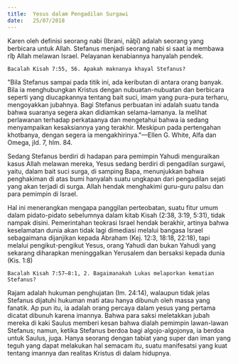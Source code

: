 ```yaml
---
title:  Yesus dalam Pengadilan Surgawi
date:   25/07/2018
---
```


Karen oleh definisi seorang nabi (Ibrani, nāḇî) adalah seorang yang berbicara untuk Allah. Stefanus menjadi seorang nabi si saat ia membawa rîḇ Allah melawan Israel. Pelayanan kenabiannya hanyalah pendek.

`Bacalah Kisah 7:55, 56. Apakah maknanya khayal Stefanus?`

"Bila Stefanus sampai pada titik ini, ada keributan di antara orang banyak. Bila ia menghubungkan Kristus dengan nubuatan-nubuatan dan berbicara seperti yang diucapkannya tentang bait suci, imam yang pura-pura terharu, mengoyakkan jubahnya. Bagi Stefanus perbuatan ini adalah suatu tanda bahwa suaranya segera akan didiamkan selama-lamanya. Ia melihat perlawanan terhadap perkataanya dan mengetahui bahwa ia sedang menyampaikan kesaksiannya yang terakhir. Meskipun pada pertengahan khotbanya, dengan segera ia mengakhirinya."—Ellen G. White, Alfa dan Omega, jld. 7, hlm. 84.

Sedang Stefanus berdiri di hadapan para pemimpin Yahudi menguraikan kasus Allah melawan mereka, Yesus sedang berdiri di pengadilan surgawi, yaitu, dalam bait suci surga, di samping Bapa, menunjukkan bahwa penghakiman di atas bumi hanyalah suatu ungkapan dari pengadilan sejati yang akan terjadi di surga. Allah hendak menghakimi guru-guru palsu dan para pemimpin di Israel.

Hal ini menerangkan mengapa panggilan perteobatan, suatu fitur umum dalam pidato-pidato sebelumnya dalam kitab Kisah (2:38, 3:19, 5:31), tidak nampak disini.  Pemerintahan teokrasi Israel hendak berakhir, artinya bahwa keselamatan dunia akan tidak lagi dimediasi melalui bangasa Israel sebagaimana dijanjikan kepada Abraham (Kej. 12:3, 18:18, 22:18), tapi melalui pengikut-pengikut Yesus, orang Yahudi dan bukan Yahudi yang sekarang diharapkan meninggalkan Yerusalem dan bersaksi kepada dunia (Kis. 1:8)

`Bacalah Kisah 7:57–8:1, 2. Bagaimanakah Lukas melaporkan kematian Stefanus?`

Rajam adalah hukuman penghujatan (Im. 24:14), walaupun tidak jelas Stefanus dijatuhi hukuman mati atau hanya dibunuh oleh massa yang fanatik. Ap pun itu, ia adalah orang percaya dalam yesus yang pertama dicatat dibunuh karena imannya. Bahwa para saksi meletakkan jubah mereka di kaki Saulus memberi kesan bahwa dialah pemimpin lawan-lawan Stefanus; namun, ketika Stefanus berdoa bagi algojo-algojonya, ia berdoa untuk Saulus, juga. Hanya seorang dengan tabiat yang super dan iman yang teguh yang dapat melakukan hal semacam itu, suatu manifesatsi yang kuat tentang imannya dan realitas Kristus di dalam hidupnya.
